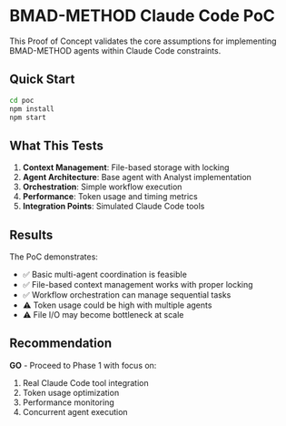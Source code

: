 # BMAD-METHOD Claude Code PoC

This Proof of Concept validates the core assumptions for implementing BMAD-METHOD agents within Claude Code constraints.

## Quick Start

```bash
cd poc
npm install
npm start
```

## What This Tests

1. **Context Management**: File-based storage with locking
2. **Agent Architecture**: Base agent with Analyst implementation
3. **Orchestration**: Simple workflow execution
4. **Performance**: Token usage and timing metrics
5. **Integration Points**: Simulated Claude Code tools

## Results

The PoC demonstrates:
- ✅ Basic multi-agent coordination is feasible
- ✅ File-based context management works with proper locking
- ✅ Workflow orchestration can manage sequential tasks
- ⚠️ Token usage could be high with multiple agents
- ⚠️ File I/O may become bottleneck at scale

## Recommendation

**GO** - Proceed to Phase 1 with focus on:
1. Real Claude Code tool integration
2. Token usage optimization
3. Performance monitoring
4. Concurrent agent execution